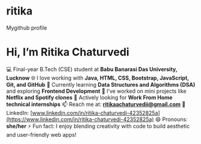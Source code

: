 
# ritika
Mygithub profile
# Hi, I’m Ritika Chaturvedi

💻 Final-year B.Tech (CSE) student at **Babu Banarasi Das University, Lucknow**
🌐 I love working with **Java, HTML, CSS, Bootstrap, JavaScript, Git, and GitHub**
🎯 Currently learning **Data Structures and Algorithms (DSA)** and exploring **Frontend Development**
🔨 I’ve worked on mini projects like **Netflix and Spotify clones**
👀 Actively looking for **Work From Home technical internships**
📫 Reach me at: **[ritikaachaturvedii@gmail.com](mailto:ritikaachaturvedii@gmail.com)**
💼 LinkedIn: [www.linkedin.com/in/ritika-chaturvedi-42352825a](https://www.linkedin.com/in/ritika-chaturvedi-42352825a)
😄 Pronouns: **she/her**
⚡ Fun fact: I enjoy blending creativity with code to build aesthetic and user-friendly web apps!


